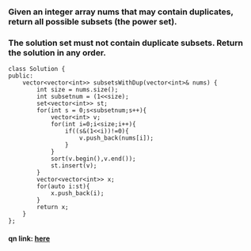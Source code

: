 ### Given an integer array nums that may contain duplicates, return all possible subsets (the power set).

### The solution set must not contain duplicate subsets. Return the solution in any order.

```
class Solution {
public:
    vector<vector<int>> subsetsWithDup(vector<int>& nums) {
        int size = nums.size();
        int subsetnum = (1<<size);
        set<vector<int>> st;
        for(int s = 0;s<subsetnum;s++){
            vector<int> v;
            for(int i=0;i<size;i++){
                if((s&(1<<i))!=0){
                    v.push_back(nums[i]);
                }
            }
            sort(v.begin(),v.end());
            st.insert(v);
        }
        vector<vector<int>> x;
        for(auto i:st){
            x.push_back(i);
        }
        return x;
    }
};

```

#### qn link: <a href="https://leetcode.com/problems/subsets-ii/"> here </a>
